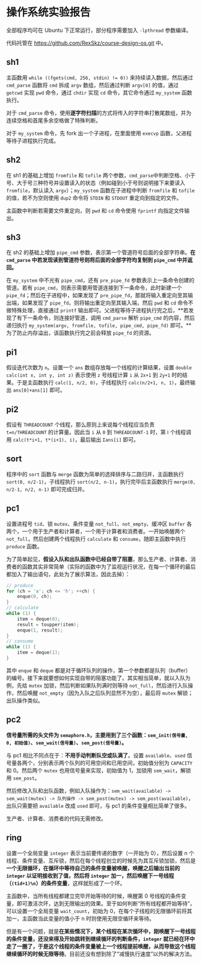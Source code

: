 # 操作系统实验报告

全部程序均可在 Ubuntu 下正常运行，部分程序需要加入 `-lpthread` 参数编译。

代码托管在 https://github.com/RexSkz/course-design-os.git 中。

## sh1

主函数用 `while ((fgets(cmd, 256, stdin) != 0))` 来持续读入数据，然后通过 `cmd_parse` 函数将 `cmd` 拆成 `argv` 数组，然后通过判断 `argv[0]` 的值，通过 `getcwd` 实现 `pwd` 命令，通过 `chdir` 实现 `cd` 命令，其它命令通过 `my_system` 函数执行。

对于 `cmd_parse` 命令，使用**逐字符扫描**的方式将传入的字符串打散尾数组，并为连续空格和首尾多余空格做了特殊判断。

对于 `my_system` 命令，先 fork 出一个子进程，在里面使用 `execvp` 函数，父进程等待子进程执行完成。

## sh2

在 sh1 的基础上增加 `fromfile` 和 `tofile` 两个参数，`cmd_parse`中判断空格、小于号、大于号三种符号并设置读入的状态（例如碰到小于号则说明接下来要读入 `fromfile`，默认读入 `argv`）；`my_system` 函数在子进程中判断 `fromfile` 和 `tofile` 的值，若不为空则使用 `dup2` 命令将 `STDIN` 和 `STDOUT` 重定向到指定的文件。

主函数中判断若需要文件重定向，则 `pwd` 和 `cd` 命令使用 `fprintf` 向指定文件输出。

## sh3

在 sh2 的基础上增加 `pipe_cmd` 参数，表示第一个管道符号后面的全部字符串。**在 `cmd_parse` 中若发现读到管道符号则将后面的全部字符均复制到 `pipe_cmd` 中并返回。**

在 `my_system` 中不光有 `pipe_cmd`，还有 `pre_pipe_fd` 参数表示上一条命令创建的管道。若有 `pipe_cmd`，则表示需要用管道连接到下一条命令，此时新建一个 `pipe_fd`；然后在子进程中，如果发现了 `pre_pipe_fd`，那就将输入重定向至其输出端，如果发现了 `pipe_fd`，则将输出重定向至其输入端，然后 `pwd` 和 `cd` 命令不做特殊处理，直接通过 `printf` 输出即可。父进程等待子进程执行完之后，**若发现了有下一条命令，则连接好管道，调用 `cmd_parse` 解析 `pipe_cmd` 的内容，然后递归执行 `my_system(argv, fromfile, tofile, pipe_cmd, pipe_fd)` 即可。**为了防止内存溢出，该函数执行完之前会释放 `pipe_fd` 的资源。

## pi1

假设迭代次数为 `n`。设置一个 `ans` 数组存放每一个线程的计算结果，设置 `double calc(int x, int y, int z)` 表示使用 `z` 号线程计算 `i` 从 `2x+1` 到 `2y+1` 时的结果。于是主函数执行 `calc(1, n/2, 0)`，子线程执行 `calc(n/2+1, n, 1)`，最终输出 `ans[0]+ans[1]` 即可。

## pi2

假设有 `THREADCOUNT` 个线程，那么原则上来说每个线程应当负责 `t=n/THREADCOUNT` 的计算量。因此当 `i` 从 `0` 到 `THREADCOUNT-1` 时，第 i 个线程调用 `calc(t*i+1, t*(i+1), i)`，最后输出 `Σans[i]` 即可。

## sort

程序中的 `sort` 函数与 `merge` 函数为简单的选择排序与二路归并，主函数执行 `sort(0, n/2-1)`，子线程执行 `sort(n/2, n-1)`，执行完毕后主函数执行 `merge(0, n/2-1, n/2, n-1)` 即可完成归并。

## pc1

设置进程号 `tid`、锁 `mutex`、条件变量 `not_full`、`not_empty`、缓冲区 `buffer` 各两个，一个用于生产者和计算者，一个用于计算者和消费者。一开始唤醒两个 `not_full`，然后创建两个线程执行 `calculate` 和 `consume`，随即主函数中执行 `produce` 函数。

为了简单起见，**假设入队和出队函数中已经自带了阻塞**，那么生产者、计算者、消费者的函数其实非常简单（实际的函数中为了监视运行状况，在每一个循环的最后都加入了输出语句，此处为了展示算法，因此去掉）：

```c
// produce
for (ch = 'a'; ch <= 'h'; ++ch) {
    enque(0, ch);
}
// calculate
while (1) {
    item = deque(0);
    result = toupper(item);
    enque(1, result);
}
// consume
while (1) {
    item = deque(1);
}
```

其中 `enque` 和 `deque` 都是对于循环队列的操作，第一个参数都是队列（buffer）的编号。接下来就要想如何实现自带的阻塞功能了。其实相当简单，就以入队为例，先给 `mutex` 加锁，然后判断如果队列满时则等待 `not_full`，然后进行入队操作，然后唤醒 `not_empty`（因为入队之后队列显然不为空），最后将 `mutex` 解锁；出队操作类似。

## pc2

**信号量所需的头文件为 `semaphore.h`，主要用到了三个函数：`sem_init(信号量, 0, 初始值)`、`sem_wait(信号量)`、`sem_post(信号量)`。**

与 pc1 相比不同点在于：**不用手动判断队空或队满了**。设置 `available`、`used` 信号量各两个，分别表示两个队列的可用空间和已用空间，初始值分别为 `CAPACITY` 和 0。然后两个 `mutex` 也用信号量来实现，初始值为 1，加锁用 `sem_wait`，解锁用 `sem_post`。

然后修改入队和出队函数，例如入队操作为：`sem_wait(available) -> sem_wait(mutex) -> 队列操作 -> sem_post(mutex) -> sem_post(available)`，出队只需要把 `available` 改成 `used` 即可，与 pc1 的条件变量相比简单了很多。

生产者、计算者、消费者的代码无需修改。

## ring

设置一个全局变量 `integer` 表示当前要传递的数字（一开始为 0），然后设置 n 个线程、条件变量、互斥锁，然后在每个线程创立的时候先为其互斥锁加锁，然后是**一个无限循环，在循环中等待自己的条件变量被唤醒，唤醒之后输出当前的 `integer` 以证明接收到了值，然后将 `integer` 加一，然后唤醒下一号线程（`(tid+1)%n`）的条件变量**，这样就形成了一个环。

主函数中，当所有线程都建立完毕开始等待的时候，唤醒第 0 号线程的条件变量，即可激活次环，达到无限输出的效果。至于如何判断“所有线程都开始等待”，可以设置一个全局变量 `wait_count`，初始为 0，在每个子线程的无限循环前将其加一，主函数当此变量的值小于 n 时则使用无限空循环来等待。

但是有一个问题，就是**在某些情况下，某个线程在某次循环中，刚唤醒下一号线程的条件变量，还没来得及开始跳转到继续循环的判断条件，`integer` 就已经在环中走了一圈了，于是这个线程的条件变量被上一个线程提前唤醒，从而导致这个线程继续循环的时候无限等待**。目前还没有想到除了“减慢执行速度”以外的解决方法。
